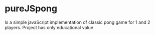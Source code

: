 pureJSpong
==========

Is a simple javaScript implementation of classic pong game for 1 and 2 players. Project has only
educational value
